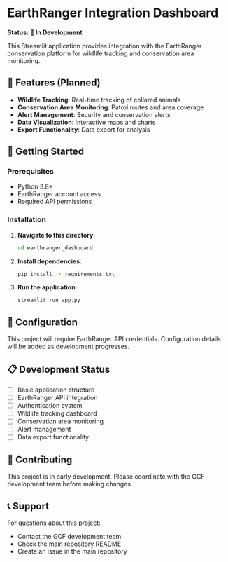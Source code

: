 # EarthRanger Integration Dashboard

**Status: 🚧 In Development**

This Streamlit application provides integration with the EarthRanger conservation platform for wildlife tracking and conservation area monitoring.

## 🎯 Features (Planned)

- **Wildlife Tracking**: Real-time tracking of collared animals
- **Conservation Area Monitoring**: Patrol routes and area coverage
- **Alert Management**: Security and conservation alerts
- **Data Visualization**: Interactive maps and charts
- **Export Functionality**: Data export for analysis

## 🚀 Getting Started

### Prerequisites
- Python 3.8+
- EarthRanger account access
- Required API permissions

### Installation

1. **Navigate to this directory**:
   ```bash
   cd earthranger_dashboard
   ```

2. **Install dependencies**:
   ```bash
   pip install -r requirements.txt
   ```

3. **Run the application**:
   ```bash
   streamlit run app.py
   ```

## 🔧 Configuration

This project will require EarthRanger API credentials. Configuration details will be added as development progresses.

## 📋 Development Status

- [ ] Basic application structure
- [ ] EarthRanger API integration
- [ ] Authentication system
- [ ] Wildlife tracking dashboard
- [ ] Conservation area monitoring
- [ ] Alert management
- [ ] Data export functionality

## 🤝 Contributing

This project is in early development. Please coordinate with the GCF development team before making changes.

## 📞 Support

For questions about this project:
- Contact the GCF development team
- Check the main repository README
- Create an issue in the main repository
